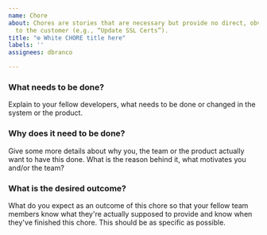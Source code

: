 ```yaml
---
name: Chore
about: Chores are stories that are necessary but provide no direct, obvious value
  to the customer (e.g., “Update SSL Certs”).
title: "⚙️ White CHORE title here"
labels: ''
assignees: dbranco

---
```


### What needs to be done?
Explain to your fellow developers, what needs to be done or changed in the system or the product.

### Why does it need to be done?
Give some more details about why you, the team or the product actually want to have this done. What is the reason behind it, what motivates you and/or the team?

### What is the desired outcome?
What do you expect as an outcome of this chore so that your fellow team members know what they're actually supposed to provide and know when they've finished this chore. This should be as specific as possible.
